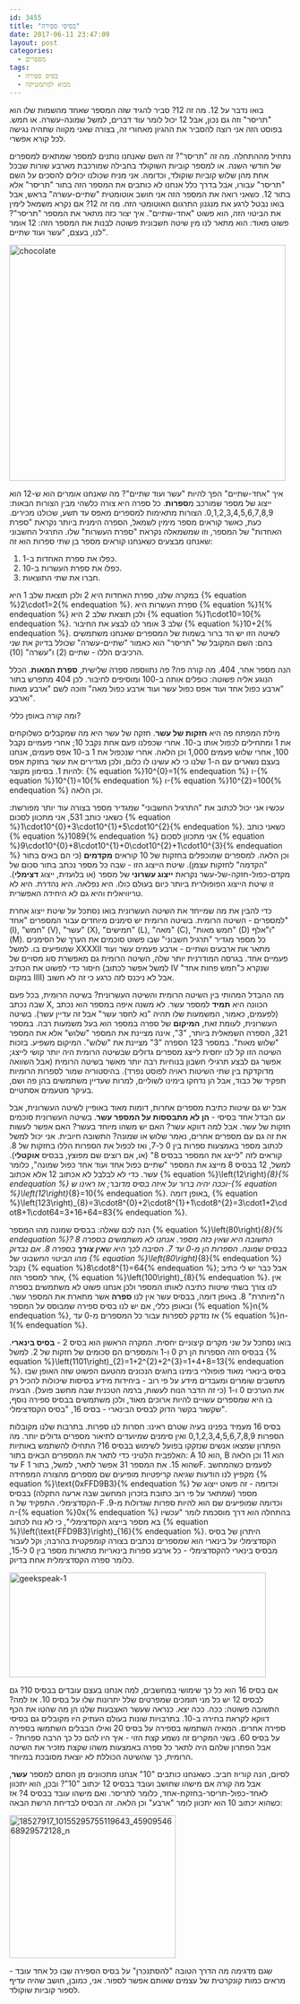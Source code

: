 ```yaml
---
id: 3455
title: "בסיסי ספירה"
date: 2017-06-11 23:47:09
layout: post
categories: 
  - מספרים
tags: 
  - בסיס ספירה
  - מבוא למתמטיקה
---
```

בואו נדבר על 12. מה זה 12? סביר להגיד שזה המספר שאחד מהשמות שלו הוא "תריסר" וזה גם נכון, אבל 12 יכול לומר עוד דברים, למשל שמונה-עשרה. או חמש. בפוסט הזה אני רוצה להסביר את ההגיון מאחורי זה, בצורה שאני מקווה שתהיה נגישה לכל קורא אפשרי.

נתחיל מההתחלה. מה זה "תריסר"? זה השם שאנחנו נותנים למספר שמתאים למספרים של חודשי השנה. או למספר קוביות השוקולד בחבילה שמורכבת מארבע שורות שבכל אחת מהן שלוש קוביות שוקולד, וכדומה. אני מניח שכולנו יכולים להסכים על השם "תריסר" עבורו, אבל בדרך כלל אנחנו לא כותבים את המספר הזה בתור "תריסר" אלא בתור 12. כשאני רואה את המספר הזה אני חושב אוטומטית "שתיים-עשרה" בראש, אבל בואו נבטל לרגע את מנגנון התרגום האוטומטי הזה. מה זה 12? אם נקרא משמאל לימין את הביטוי הזה, הוא פשוט "אחד-שתיים". איך יצור כזה מתאר את המספר "תריסר"? פשוט מאוד: הוא מתאר לנו מין שיטה חשבונית פשוטה לבנות את המספר הזה: 12 אומר לנו, בעצם, "עשר ועוד שתיים".

<a href="http://www.gadial.net/wp-content/uploads/2017/06/chocolate.jpg" rel="attachment wp-att-3458"><img class="aligncenter size-full wp-image-3458" src="http://www.gadial.net/wp-content/uploads/2017/06/chocolate.jpg" alt="chocolate" width="493" height="421" /></a>

איך "אחד-שתיים" הפך להיות "עשר ועוד שתיים"? מה שאנחנו אומרים הוא ש-12 הוא ייצוג של מספר שמורכב מ<strong>ספרות</strong>. כל ספרה היא צורה כלשהי מבין הצורות הבאות: 0,1,2,3,4,5,6,7,8,9. הצורות מתאימות למספרים מאפס עד תשע, שכולנו מכירים. כעת, כאשר קוראים מספר מימין לשמאל, הספרה הימנית ביותר נקראת "ספרת האחדות" של המספר, וזו שמשמאלה נקראת "ספרת העשרות" שלו. התרגיל החשבוני שאנחנו מבצעים כשאנחנו קוראים מספר בן שתי ספרות הוא זה:
<ol>
	<li>כפלו את ספרת האחדות ב-1.</li>
	<li>כפלו את ספרת העשרות ב-10.</li>
	<li>חברו את שתי התוצאות.</li>
</ol>
במקרה שלנו, ספרת האחדות היא 2 ולכן תוצאת שלב 1 היא {% equation %}2\cdot1=2{% endequation %}. ספרת העשרות היא {% equation %}1{% endequation %} ולכן תוצאת שלב 2 היא {% equation %}1\cdot10=10{% endequation %}. שלב 3 אומר לנו לבצע את החיבור {% equation %}10+2{% endequation %}. לשיטה הזו יש הד ברור בשמות של המספרים שאנחנו משתמשים בהם: השם המקובל של "תריסר" הוא כאמור "שתיים-עשרה" שכולל בדיוק את שני הרכיבים הללו - שתיים (2) ו"עשרה" (10).

הנה מספר אחר, 404. מה קורה פה? פה נתווספה ספרה שלישית, <strong>ספרת המאות</strong>. הכלל הנוגע אליה פשוטה: כופלים אותה ב-100 ומוסיפים לחיבור. לכן 404 מתפרש בתור "ארבע כפול אחד ועוד אפס כפול עשר ועוד ארבע כפול מאה" וזוכה לשם "ארבע מאות וארבע".

ומה קורה באופן כללי?

מילת המפתח פה היא <strong>חזקות של עשר</strong>. חזקה של עשר היא מה שמקבלים כשלוקחים את 1 ומתחילים לכפול אותו ב-10. אחרי שכפלנו פעם אחת נקבל 10; אחרי פעמיים נקבל 100, אחרי שלוש פעמים 1,000 וכן הלאה. אחרי שנכפול את 1 ב-10 אפס פעמים, אנחנו בעצם נשארים עם ה-1 שלנו כי לא עשינו לו כלום, ולכן מגדירים את עשר בחזקת אפס להיות 1. בסימון מקוצר: {% equation %}10^{0}=1{% endequation %} ו-{% equation %}10^{1}=10{% endequation %} ו-{% equation %}10^{2}=100{% endequation %} וכן הלאה.

עכשיו אני יכול לכתוב את "התרגיל החשבוני" שמגדיר מספר בצורה עוד יותר מפורשת: כשאני כותב 531, אני מתכוון לסכום {% equation %}1\cdot10^{0}+3\cdot10^{1}+5\cdot10^{2}{% endequation %}. כשאני כותב {% equation %}1089{% endequation %} אני מתכוון לסכום {% equation %}9\cdot10^{0}+8\cdot10^{1}+0\cdot10^{2}+1\cdot10^{3}{% endequation %} וכן הלאה. למספרים שמוכפלים בחזקות של 10 קוראים <strong>מקדמים</strong> (כי הם באים בתור "הקדמה" לחזקות עצמן). שיטת הייצוג הזו - שבה כל מספר נכתב בתור סכום של מקדם-כפול-חזקה-של-עשר נקראת <strong>ייצוג עשרוני</strong> של מספר (או בלועזית, ייצוג <strong>דצימלי</strong>). זו שיטת הייצוג הפופולרית ביותר כיום בעולם כולו. היא נפלאה. היא נהדרת. היא לא טריוויאלית והיא גם לא היחידה האפשרית.

כדי להבין את מה שמייחד את השיטה העשרונית בואו נסתכל על שיטת ייצוג אחרת למספרים - השיטה הרומית. בשיטה הרומית יש סימנים מיוחדים עבור המספרים "אחד" (I), "חמש" (V), "עשר" (X), "חמישים" (L), "מאה" (C), "חמש מאות" (D) ו"אלף" (M). כל מספר מגדיר "תרגיל חשבוני" שבו פשוט סוכמים את הערך של הסימנים שמופיעים בו. למשל XXXXII מתאר את ארבעים ושתיים - ארבע פעמים עשר ועוד פעמיים אחד. בגרסה המודרנית יותר שלה, השיטה הרומית גם מאפשרת סוג מסויים של חיסור כדי לפשוט את הכתיב (למשל אפשר לכתוב IV שנקרא כ"חמש פחות אחד" במקום IIII) אבל לא ניכנס לזה כרגע כי זה לא חשוב.

מה ההבדל המהותי בין השיטה הרומית והשיטה העשרונית? בשיטה הרומית, בכל פעם שבה נכתב X, הכוונה היא <strong>תמיד</strong> למספר עשר. לא משנה איפה במספר הוא נכתב (לפעמים, כאמור, המשמעות שלו תהיה "נא לחסר עשר" אבל זה עדיין עשר). בשיטה העשרונית, לעומת זאת, <strong>המיקום</strong> של ספרה במספר הוא בעל משמעות רבה. במספר 321, הספרה השמאלית ביותר, "3", אינה מציינת את המספר "שלוש" אלא את המספר "שלוש מאות". במספר 123 הספרה "3" מציינת את "שלוש". המיקום משפיע. בזכות השיטה הזו קל לנו יחסית לייצג מספרים גדולים שבשיטה הרומית היה יותר קושי לייצג; אפשר גם לבצע תרגילי חשבון בנוחיות רבה יותר מאשר בשיטה הרומית (אבל השוואה מדוקדקת בין שתי השיטות ראויה לפוסט נפרד). בהיסטוריה שמור לספרות הרומיות תפקיד של כבוד, אבל הן נדחקו בימינו לשוליים, למרות שעדיין משתמשים בהן פה ושם, בעיקר מטעמים אסתטיים.

אבל יש גם שיטות כתיבת מספרים אחרות, דומות מאוד באופיין לשיטה העשרונית, אבל עם הבדל אחד בסיסי - <strong>הן לא מתבססות על המספר עשר</strong>. בשיטה העשרונית סוכמים חזקות של עשר. אבל למה דווקא עשר? האם יש משהו מיוחד בעשר? האם אפשר לעשות את זה גם עם מספרים אחרים, נאמר שלוש או שמונה? התשובה חיובית. אני יכול למשל לכתוב מספר באמצעות ספרות בין 0 ל-7, ואז לכפול את הספרות הללו בחזקות של 8. קוראים לזה "לייצג את המספר בבסיס 8" (או, אם רוצים שם מפוצץ, בבסיס <strong>אוקטלי</strong>). למשל, 12 בבסיס 8 מייצג את המספר "שתיים כפול אחד ועוד אחד כפול שמונה", כלומר עשר. כדי לא לבלבל לא אכתוב 12 אלא אכתוב {% equation %}\left(12\right)_{8}{% endequation %} וככה יהיה ברור על איזה בסיס מדובר; אז ראינו ש-{% equation %}\left(12\right)_{8}=10{% endequation %}. באופן דומה, {% equation %}\left(123\right)_{8}=3\cdot8^{0}+2\cdot8^{1}+1\cdot8^{2}=3\cdot1+2\cdot8+1\cdot64=3+16+64=83{% endequation %}.

הנה לכם שאלה: בבסיס שמונה מהו המספר {% equation %}\left(80\right)_{8}{% endequation %}? התשובה היא שאין כזה מספר. אנחנו לא משתמשים בספרה 8 בבסיס שמונה. הספרות הן מ-0 עד 7. הסיבה לכך היא ש<strong>אין צורך</strong> בספרה 8. אם נבדוק מהו הביטוי החשבוני של {% equation %}\left(80\right)_{8}{% endequation %} נקבל {% equation %}8\cdot8^{1}=64{% endequation %}; אבל כבר יש לי כתיב אחר למספר הזה, {% equation %}\left(100\right)_{8}{% endequation %}. אין לנו צורך בשתי שיטות כתיבה לאותו המספר ולכן אנחנו פשוט לא משתמשים בספרה ה"מיותרת" 8. באופן דומה, בבסיס עשר אין לנו <strong>ספרה</strong> אשר מתארת את המספר עשר. ובאופן כללי, אם יש לנו בסיס ספירה שמבוסס על המספר {% equation %}n{% endequation %}, אז נזדקק לספרות עבור כל המספרים מ-0 עד {% equation %}n-1{% endequation %}.

בואו נסתכל על שני מקרים קיצוניים יחסית. המקרה הראשון הוא בסיס 2 - <strong>בסיס בינארי</strong>. בבסיס הזה הספרות הן רק 0 ו-1 והמספרים הם סכומים של חזקות של 2. למשל {% equation %}\left(1101\right)_{2}=1+2^{2}+2^{3}=1+4+8=13{% endequation %}. בסיס בינארי מאוד פופולרי בימינו בחוגים הנכונים מהטעם הפשוט שזה האופן שבו מחשבים שומרים ומעבדים מידע על פי רוב - ביחידות מידע בסיסות שיכולות להכיל רק את הערכים 0 ו-1 (כי זה הדבר הנוח לעשות, ברמה הטכנית שבה מחשב פועל). הבעיה בו היא שמספרים עשויים להיות ארוכים מאוד, ולכן משתמשים בבסיס ספירה נוסף, שקשור בקשר הדוק לבסיס הבינארי - בסיס 16, "בסיס הקסדצימלי".

בסיס 16 מעמיד בפנינו בעיה שטרם ראינו: חסרות לנו ספרות. בתרבות שלנו מקובלות הספרות 0,1,2,3,4,5,6,7,8,9 ואין סימנים שמיועדים לתיאור מספרים גדולים יותר. מה הפתרון שמצאו אנשים שנזקקו בפועל לשימוש בבסיס 16? התחילו להשתמש באותיות האלפבית הלטיני כדי לתאר את המספרים הבאים בתור: A הוא 10, B הוא 11 וכן הלאה עד F שהוא 15. את המספר 31 אפשר לתאר, למשל, בתור 1F. לפעמים כשהמחשב מקפיץ לנו הודעות שגיאה קריפטיות מופיעים שם מספרים מהצורה המפחידה {% equation %}\text{0xFFD9B3}{% endequation %} וכדומה - זה פשוט ייצוג של מספר (שמתאר על פי רוב כתובת בזכרון המחשב שבה ארעה התקלה) בבסיס הקסדצימלי. התפקיד של ה-F וכדומה שמופיעים שם הוא להיות ספרות שגדולות מ-9. ה-{% equation %}0x{% endequation %} בהתחלה הוא דרך מוסכמת לומר "עכשיו בא מספר בייצוג הקסדצימלי", כי לא נוח לכתוב {% equation %}\left(\text{FFD9B3}\right)_{16}{% endequation %}. היתרון של בסיס הקסדצימלי על בינארי הוא שמספרים נכתבים בצורה קומפקטית בהרבה; וקל לעבור מבסיס בינארי להקסדצימלי - כל ארבע ספרות בינאריות מתארות מספר בין 0 ל-15, כלומר ספרה הקסדצימלית אחת בדיוק.

<a href="http://www.gadial.net/wp-content/uploads/2017/06/geekspeak-1.jpg" rel="attachment wp-att-3457"><img class="aligncenter size-full wp-image-3457" src="http://www.gadial.net/wp-content/uploads/2017/06/geekspeak-1.jpg" alt="geekspeak-1" width="458" height="187" /></a>

אם בסיס 16 הוא כל כך שימושי במחשבים, למה אנחנו בעצם עובדים בבסיס 10? גם לבסיס 12 יש כל מני תומכים שמפרטים שלל יתרונות שלו על בסיס 10. אז למה? התשובה פשוטה: ככה. ככה יצא. כנראה שעשר האצבעות שלנו הן מה שהטו את הכף דווקא לקראת בחירה ב-10. בתרבויות שונות בעולם העתיק היו מקובלים גם בסיסי ספירה אחרים. המאיה השתמשו בספירה על בסיס 20 ואילו הבבלים השתמשו בספירה על בסיס 60. בשני המקרים זה נשמע קצת הזוי - איך היו להם כל כך הרבה ספרות? - אבל הפתרון שלהם היה לתאר כל ספרה באמצעות משהו שקצת מזכיר את השיטה הרומית, כך שהשיטה הכוללת לא יוצאת מסובכת במיוחד.

לסיום, הנה קוריוז חביב. כשאנחנו כותבים "10" אנחנו מתכוונים מן הסתם למספר <strong>עשר</strong>, אבל מה קורה אם מישהו שחושב ועובד בבסיס 12 יכתוב "10"? ובכן, הוא יתכוון לאחד-כפול-תריסר-בחזקת-אחד, כלומר לתריסר. ואם מישהו עובד בבסיס 4? אז כשהוא יכתוב 10 הוא יתכוון לומר "ארבע" וכן הלאה. זה הבסיס לבדיחת הרשת הבאה:

<a href="http://www.gadial.net/wp-content/uploads/2017/06/18527917_10155295755119643_4590954668929572128_n.jpg" rel="attachment wp-att-3456"><img class="aligncenter size-full wp-image-3456" src="http://www.gadial.net/wp-content/uploads/2017/06/18527917_10155295755119643_4590954668929572128_n.jpg" alt="18527917_10155295755119643_4590954668929572128_n" width="297" height="255" /></a>

שגם מדגימה מה הדרך הטובה "להסתנכרן" על בסיס הספירה שבו כל אחד עובד - מראים כמות קונקרטית של עצמים שאותם אפשר לספור. אני, כמובן, חושב שהיה עדיף לספור קוביות שוקולד.
